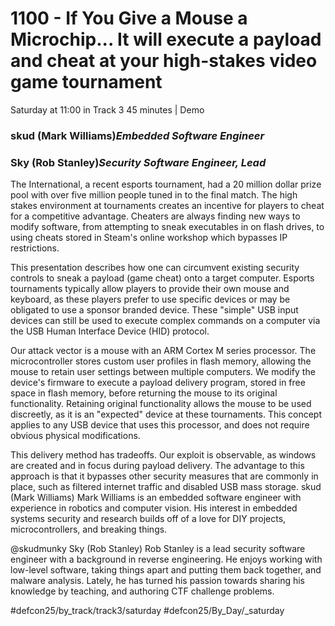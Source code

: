 # 1100 - If You Give a Mouse a Microchip... It will execute a payload and cheat at your high-stakes video game tournament
Saturday at 11:00 in Track 3
45 minutes | Demo
### skud (Mark Williams)*Embedded Software Engineer*

### Sky (Rob Stanley)*Security Software Engineer, Lead*

The International, a recent esports tournament, had a 20 million dollar prize pool with over five million people tuned in to the final match. The high stakes environment at tournaments creates an incentive for players to cheat for a competitive advantage. Cheaters are always finding new ways to modify software, from attempting to sneak executables in on flash drives, to using cheats stored in Steam's online workshop which bypasses IP restrictions.

This presentation describes how one can circumvent existing security controls to sneak a payload (game cheat) onto a target computer. Esports tournaments typically allow players to provide their own mouse and keyboard, as these players prefer to use specific devices or may be obligated to use a sponsor branded device. These "simple" USB input devices can still be used to execute complex commands on a computer via the USB Human Interface Device (HID) protocol.

Our attack vector is a mouse with an ARM Cortex M series processor. The microcontroller stores custom user profiles in flash memory, allowing the mouse to retain user settings between multiple computers. We modify the device's firmware to execute a payload delivery program, stored in free space in flash memory, before returning the mouse to its original functionality. Retaining original functionality allows the mouse to be used discreetly, as it is an "expected" device at these tournaments. This concept applies to any USB device that uses this processor, and does not require obvious physical modifications. 

This delivery method has tradeoffs. Our exploit is observable, as windows are created and in focus during payload delivery. The advantage to this approach is that it bypasses other security measures that are commonly in place, such as filtered internet traffic and disabled USB mass storage.
skud (Mark Williams)
Mark Williams is an embedded software engineer with experience in robotics and computer vision. His interest in embedded systems security and research builds off of a love for DIY projects, microcontrollers, and breaking things.

@skudmunky
Sky (Rob Stanley)
Rob Stanley is a lead security software engineer with a background in reverse engineering. He enjoys working with low-level software, taking things apart and putting them back together, and malware analysis. Lately, he has turned his passion towards sharing his knowledge by teaching, and authoring CTF challenge problems.

#defcon25/by_track/track3/saturday #defcon25/By_Day/_saturday